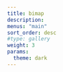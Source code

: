 ```yaml
---
title: bimap
description:
menus: "main"
sort_order: desc
#type: gallery
weight: 3
params:
  theme: dark
---
```


